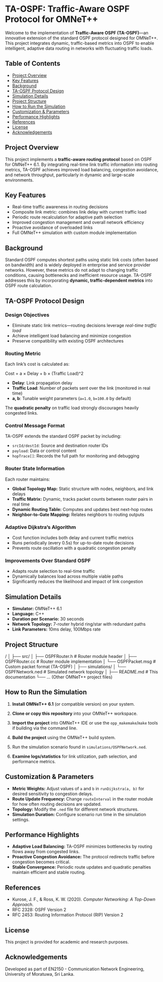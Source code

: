 # TA-OSPF: Traffic-Aware OSPF Protocol for OMNeT++

Welcome to the implementation of **Traffic-Aware OSPF (TA-OSPF)**—an innovative extension of the standard OSPF protocol designed for OMNeT++. This project integrates dynamic, traffic-based metrics into OSPF to enable intelligent, adaptive data routing in networks with fluctuating traffic loads.

## Table of Contents

- [Project Overview](#project-overview)
- [Key Features](#key-features)
- [Background](#background)
- [TA-OSPF Protocol Design](#ta-ospf-protocol-design)
- [Simulation Details](#simulation-details)
- [Project Structure](#project-structure)
- [How to Run the Simulation](#how-to-run-the-simulation)
- [Customization & Parameters](#customization--parameters)
- [Performance Highlights](#performance-highlights)
- [References](#references)
- [License](#license)
- [Acknowledgements](#acknowledgements)

## Project Overview

This project implements a **traffic-aware routing protocol** based on OSPF for OMNeT++ 6.1. By integrating real-time link traffic information into routing metrics, TA-OSPF achieves improved load balancing, congestion avoidance, and network throughput, particularly in dynamic and large-scale environments.

## Key Features

- Real-time traffic awareness in routing decisions
- Composite link metric: combines link delay with current traffic load
- Periodic route recalculation for adaptive path selection
- Improved congestion management and overall network efficiency
- Proactive avoidance of overloaded links
- Full OMNeT++ simulation with custom module implementation

## Background

Standard OSPF computes shortest paths using static link costs (often based on bandwidth) and is widely deployed in enterprise and service provider networks. However, these metrics do not adapt to changing traffic conditions, causing bottlenecks and inefficient resource usage. TA-OSPF addresses this by incorporating **dynamic, traffic-dependent metrics** into OSPF route calculation.

## TA-OSPF Protocol Design

### Design Objectives

- Eliminate static link metrics—routing decisions leverage *real-time traffic load*
- Achieve intelligent load balancing and minimize congestion
- Preserve compatibility with existing OSPF architectures

### Routing Metric

Each link’s cost is calculated as:

Cost = a × Delay + b × (Traffic Load)^2


- **Delay**: Link propagation delay
- **Traffic Load**: Number of packets sent over the link (monitored in real time)
- **a, b**: Tunable weight parameters (`a=1.0`, `b=100.0` by default)

The **quadratic penalty** on traffic load strongly discourages heavily congested links.

### Control Message Format

TA-OSPF extends the standard OSPF packet by including:

- `srcId/destId`: Source and destination router IDs
- `payload`: Data or control content
- `hopTrace[]`: Records the full path for monitoring and debugging

### Router State Information

Each router maintains:

- **Global Topology Map:** Static structure with nodes, neighbors, and link delays
- **Traffic Matrix:** Dynamic, tracks packet counts between router pairs in real time
- **Dynamic Routing Table:** Computes and updates best next-hop routes
- **Neighbor-to-Gate Mapping:** Relates neighbors to routing outputs

### Adaptive Dijkstra’s Algorithm

- Cost function includes both delay and current traffic metrics
- Runs periodically (every 0.5s) for up-to-date route decisions
- Prevents route oscillation with a quadratic congestion penalty

### Improvements Over Standard OSPF

- Adapts route selection to real-time traffic
- Dynamically balances load across multiple viable paths
- Significantly reduces the likelihood and impact of link congestion

## Simulation Details

- **Simulator:** OMNeT++ 6.1
- **Language:** C++
- **Duration per Scenario:** 30 seconds
- **Network Topology:** 7-router hybrid ring/star with redundant paths
- **Link Parameters:** 10ms delay, 100Mbps rate

## Project Structure

/
│
├── src/
│ ├── OSPFRouter.h # Router module header
│ ├── OSPFRouter.cc # Router module implementation
│ └── OSPFPacket.msg # Custom packet format (TA-OSPF)
│
├── simulations/
│ └── OSPFNetwork.ned # Simulated network topology
│
├── README.md # This documentation
└── ... (Other OMNeT++ project files)


## How to Run the Simulation

1. **Install OMNeT++ 6.1** (or compatible version) on your system.
2. **Clone or copy this repository** into your OMNeT++ workspace.
3. **Import the project** into OMNeT++ IDE or use the `opp_makemake`/`make` tools if building via the command line.
4. **Build the project** using the OMNeT++ build system.
5. Run the simulation scenario found in `simulations/OSPFNetwork.ned`.



6. **Examine logs/statistics** for link utilization, path selection, and performance metrics.

## Customization & Parameters

- **Metric Weights:** Adjust values of `a` and `b` in `runDijkstra(a, b)` for desired sensitivity to congestion delays.
- **Route Update Frequency:** Change `routeInterval` in the router module for how often routing decisions are updated.
- **Topology:** Modify the `.ned` file for different network structures.
- **Simulation Duration:** Configure scenario run time in the simulation settings.

## Performance Highlights

- **Adaptive Load Balancing:** TA-OSPF minimizes bottlenecks by routing flows away from congested links.
- **Proactive Congestion Avoidance:** The protocol redirects traffic before congestion becomes critical.
- **Stable Convergence:** Periodic route updates and quadratic penalties maintain efficient and stable routing.


## References

- Kurose, J. F., & Ross, K. W. (2020). *Computer Networking: A Top-Down Approach*.
- RFC 2328: OSPF Version 2
- RFC 2453: Routing Information Protocol (RIP) Version 2

## License

This project is provided for academic and research purposes.

## Acknowledgements

Developed as part of EN2150 - Communication Network Engineering, University of Moratuwa, Sri Lanka.

